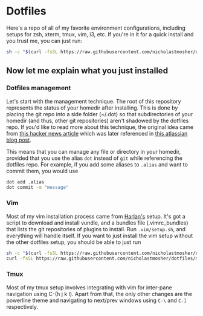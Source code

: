# Dotfiles

Here's a repo of all of my favorite environment configurations, including
setups for zsh, xterm, tmux, vim, i3, etc. If you're in it for a quick install
and you trust me, you can just run:

```bash
sh -c "$(curl -fsSL https://raw.githubusercontent.com/nicholastmosher/dotfiles/master/install.sh)"
```

## Now let me explain what you just installed

### Dotfiles management

Let's start with the management technique. The root of this repository
represents the status of your homedir after installing. This is done by placing
the git repo into a side folder (~/.dot) so that subdirectories of your
homedir (and thus, other git repositories) aren't shadowed by the dotfiles repo.
If you'd like to read more about this technique, the original idea came from
[this hacker news article](https://news.ycombinator.com/item?id=11070797) which
was later referenced in [this atlassian blog post](https://developer.atlassian.com/blog/2016/02/best-way-to-store-dotfiles-git-bare-repo/).

This means that you can manage any file or directory in your homedir, provided
that you use the alias `dot` instead of `git` while referencing the dotfiles
repo. For example, if you add some aliases to `.alias` and want to commit them,
you would use

```bash
dot add .alias
dot commit -m "message"
```

### Vim

Most of my vim installation process came from
[Harlan's](https://github.com/harlanhaskins/harlan-vimrc) setup. It's got a
script to download and install vundle, and a bundles file (.vimrc_bundles) that
lists the git repositories of plugins to install. Run `.vim/setup.sh`, and
everything will handle itself. If you want to just install the vim setup
without the other dotfiles setup, you should be able to just run

```bash
sh -c "$(curl -fsSL https://raw.githubusercontent.com/nicholastmosher/dotfiles/master/.vim/setup.sh)"
curl -fsSL https://raw.githubusercontent.com/nicholastmosher/dotfiles/master/.vimrc > $HOME/.vimrc
```

### Tmux

Most of my tmux setup involves integrating with vim for inter-pane navigation
using C-(h j k l). Apart from that, the only other changes are the powerline
theme and navigating to next/prev windows using `C-\` and `C-]` respectively.
